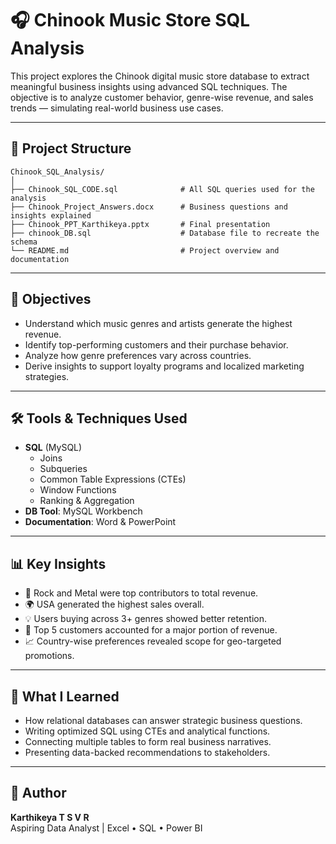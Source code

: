 # 🎧 Chinook Music Store SQL Analysis

This project explores the Chinook digital music store database to extract meaningful business insights using advanced SQL techniques. The objective is to analyze customer behavior, genre-wise revenue, and sales trends — simulating real-world business use cases.

---

## 📁 Project Structure
```
Chinook_SQL_Analysis/
│
├── Chinook_SQL_CODE.sql              # All SQL queries used for the analysis
├── Chinook_Project_Answers.docx      # Business questions and insights explained
├── Chinook_PPT_Karthikeya.pptx       # Final presentation
├── chinook_DB.sql                    # Database file to recreate the schema
└── README.md                         # Project overview and documentation
```


---

## 🎯 Objectives

- Understand which music genres and artists generate the highest revenue.
- Identify top-performing customers and their purchase behavior.
- Analyze how genre preferences vary across countries.
- Derive insights to support loyalty programs and localized marketing strategies.

---

## 🛠️ Tools & Techniques Used

- **SQL** (MySQL)
  - Joins
  - Subqueries
  - Common Table Expressions (CTEs)
  - Window Functions
  - Ranking & Aggregation
- **DB Tool**: MySQL Workbench
- **Documentation**: Word & PowerPoint

---

## 📊 Key Insights

- 🎸 Rock and Metal were top contributors to total revenue.
- 🌍 USA generated the highest sales overall.
- 💡 Users buying across 3+ genres showed better retention.
- 🎯 Top 5 customers accounted for a major portion of revenue.
- 📈 Country-wise preferences revealed scope for geo-targeted promotions.

---

## 🧠 What I Learned

- How relational databases can answer strategic business questions.
- Writing optimized SQL using CTEs and analytical functions.
- Connecting multiple tables to form real business narratives.
- Presenting data-backed recommendations to stakeholders.

---

## 🪪 Author

**Karthikeya T S V R**  
Aspiring Data Analyst | Excel • SQL • Power BI  


